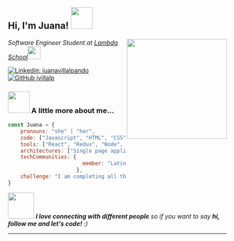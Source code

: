 <h2> Hi, I'm Juana! <img src="https://media.giphy.com/media/mGcNjsfWAjY5AEZNw6/giphy.gif" width="50"></h2>
<img align='right' src="https://media.giphy.com/media/ieyl9zmCjO4b4t6qoY/giphy.gif" width="230">
<p><em>Software Engineer Student at <a href="http://www.unb.br">Lambda School</a><img src="https://media.giphy.com/media/fYSnHlufseco8Fh93Z/giphy.gif" width="30"> 
</em></p>


[![Linkedin: juanavillalpando](https://img.shields.io/badge/-juanavillalpando-blue?style=flat-square&logo=Linkedin&logoColor=white&link=https://https://www.linkedin.com/in/juanavillalpando/)](https://www.linkedin.com/in/juanavillalpando/)
[![GitHub jvillalp](https://img.shields.io/github/followers/jvillalp?label=follow&style=social)](https://github.com/jvillalp)


### <img src="https://media.giphy.com/media/VgCDAzcKvsR6OM0uWg/giphy.gif" width="50"> A little more about me...  

```javascript
const Juana = {
    pronouns: "she" | "her",
    code: ["Javascript", "HTML", "CSS", "Python"],
    tools: ["React", "Redux", "Node", "Styled-Components"],
    architectures: ["Single page applications"],
    techCommunities: {
                        member: "Latinas in Tech", "Tech ladies"
                      },
    challenge: "I am completing all the AlgoExpert code challenges"
}
```

<img src="https://media.giphy.com/media/LnQjpWaON8nhr21vNW/giphy.gif" width="60"> <em><b>I love connecting with different people</b> so if you want to say <b>hi, follow me and let's code!</b> :)</em>

---
